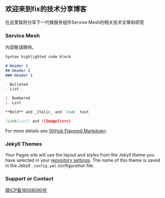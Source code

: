 ## 欢迎来到fix的技术分享博客

在这里我将分享下一代微服务组件Servive Mesh的相关技术文章和研究

### Service Mesh

内容敬请期待。
```markdown
Syntax highlighted code block

# Header 1
## Header 2
### Header 3

- Bulleted
- List

1. Numbered
2. List

**Bold** and _Italic_ and `Code` text

[Link](url) and ![Image](src)
```

For more details see [GitHub Flavored Markdown](https://guides.github.com/features/mastering-markdown/).

### Jekyll Themes

Your Pages site will use the layout and styles from the Jekyll theme you have selected in your [repository settings](https://github.com/lyp5450215/fix.github.io/settings). The name of this theme is saved in the Jekyll `_config.yml` configuration file.

### Support or Contact

[赣ICP备18008090号](https://beian.miit.gov.cn/)
